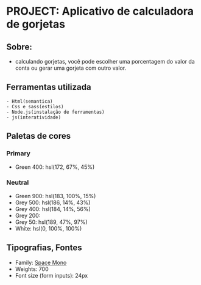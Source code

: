 # PROJECT: Aplicativo de calculadora de gorjetas #

## Sobre: 

- calculando gorjetas, você pode escolher uma porcentagem do valor da conta ou gerar uma gorjeta com outro valor. 

## Ferramentas utilizada

    - Html(semantica)
    - Css e sass(estilos)
    - Node.js(instalação de ferramentas)
    - js(interatividade)
 
    
## Paletas de cores

### Primary

- Green 400: hsl(172, 67%, 45%)

### Neutral

- Green 900: hsl(183, 100%, 15%)
- Grey 500: hsl(186, 14%, 43%)
- Grey 400: hsl(184, 14%, 56%)
- Grey 200:                                      
- Grey 50: hsl(189, 47%, 97%)
- White: hsl(0, 100%, 100%)


## Tipografias, Fontes  

- Family: [Space Mono](https://fonts.google.com/specimen/Space+Mono)
- Weights: 700
- Font size (form inputs): 24px